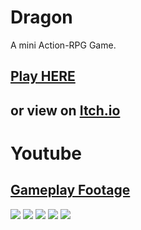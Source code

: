 # Dragon

A mini Action-RPG Game.

## [Play HERE](https://itch.io/embed-upload/5040202?color=333333)
or view on [Itch.io](https://slugga.itch.io/the-i-of-the-dragon)
---
# Youtube
[Gameplay Footage](https://www.youtube.com/watch?v=aI7SwftcV3o)
---
![](https://img.itch.zone/aW1nLzc4MjQ0NTkucG5n/original/8vF4DM.png)
![](https://i.imgur.com/H9aBbql.png)
![](blob:https://imgur.com/049c36d8-2ff4-41b5-a251-7b54dac63b5a)
![](https://i.imgur.com/wn4WLje.png)
![](https://i.imgur.com/ujBM2l1.png)